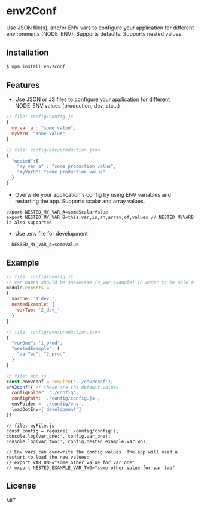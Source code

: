 # env2Conf

Use JSON file(s), and/or ENV vars to configure your application for different environments (NODE_ENV).
Supports defaults. Supports nested values.

## Installation

```js
$ npm install env2conf
```

## Features

- Use JSON or JS files to configure your application for different NODE_ENV values (production, dev, etc...)

```javascript
// file: config/config.js
{
  my_var_a : "some value",
  myVarB: "some value"
}
```

```javascript
// file: config/env/production.json
{
  "nested":{
    "my_var_a" : "some production value",
    "myVarB": "some production value"
  }
}
```



- Overwrite your application's config by using ENV variables and restarting the app. Supports scalar and array values.

```
export NESTED_MY_VAR_A=someScalarValue
export NESTED_MY_VAR_B=this,var,is,an,array,of,values // NESTED_MYVARB is also supported
```

- Use .env file for development
```
  NESTED_MY_VAR_A=someValue
```

## Example

```javascript
// file: config/config.js
// var names should be snakecase (a_var_example) in order to be able to overwrite them correctly using env vars.
module.exports =
{
  varOne: '1_dev_',
  nestedExample: {
    varTwo: '2_dev_'
  }
}
```

```javascript
// file: config/evn/production.json
{
  "varOne": '1_prod',
  "nestedExample": {
    "varTwo": "2_prod"
  }
}
```

```javascript
// file: app.js
const env2conf = require('../env2conf');
env2conf({ // these are the default values
  configFolder: './config',
  configPath: './config/config.js',
  envFolder = './config/env',
  loadDotEnv=['development']
})

```

```
// file: myFile.js
const config = require('./config/config');
console.log(var_one:', config.var_one);
console.log(var_two:', config.nested_example.varTwo);

// Env vars can overwrite the config values. The app will need a restart to load the new values:
// export VAR_ONE="some other value for var one"
// export NESTED_EXAMPLE_VAR_TWO="some other value for var two"
```


## License

  MIT
